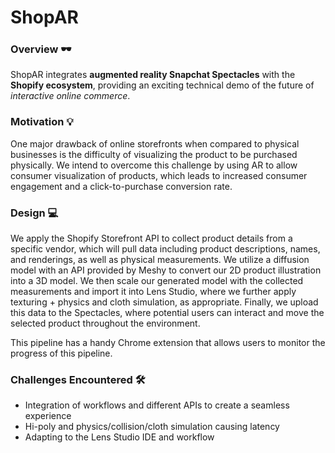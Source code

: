 # ShopAR

### Overview 🕶️

ShopAR integrates **augmented reality Snapchat Spectacles** with the **Shopify ecosystem**, providing an exciting technical demo of the future of *interactive online commerce*.

### Motivation 💡

One major drawback of online storefronts when compared to physical businesses is the difficulty of visualizing the product to be purchased physically. We intend to overcome this challenge by using AR to allow consumer visualization of products, which leads to increased consumer engagement and a click-to-purchase conversion rate.

### Design 💻

We apply the Shopify Storefront API to collect product details from a specific vendor, which will pull data including product descriptions, names, and renderings, as well as physical measurements. We utilize a diffusion model with an API provided by Meshy to convert our 2D product illustration into a 3D model. We then scale our generated model with the collected measurements and import it into Lens Studio, where we further apply texturing + physics and cloth simulation, as appropriate. Finally, we upload this data to the Spectacles, where potential users can interact and move the selected product throughout the environment.

This pipeline has a handy Chrome extension that allows users to monitor the progress of this pipeline.

### Challenges Encountered 🛠️
    
- Integration of workflows and different APIs to create a seamless experience
- Hi-poly and physics/collision/cloth simulation causing latency
- Adapting to the Lens Studio IDE and workflow
